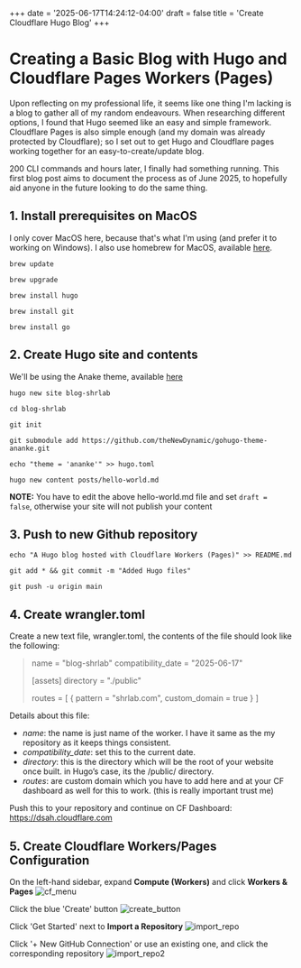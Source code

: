 +++
date = '2025-06-17T14:24:12-04:00'
draft = false
title = 'Create Cloudflare Hugo Blog'
+++

# Creating a Basic Blog with Hugo and Cloudflare Pages Workers (Pages)

Upon reflecting on my professional life, it seems like one thing I'm lacking is a blog to gather all of my random endeavours. When researching different options, I found that Hugo seemed like an easy and simple framework. Cloudflare Pages is also simple enough (and my domain was already protected by Cloudflare); so I set out to get Hugo and Cloudflare pages working together for an easy-to-create/update blog.

200 CLI commands and hours later, I finally had something running. This first blog post aims to document the process as of June 2025, to hopefully aid anyone in the future looking to do the same thing.

## 1. Install prerequisites on MacOS
I only cover MacOS here, because that's what I'm using (and prefer it to working on Windows). I also use homebrew for MacOS, available [here](https://brew.sh/).

`brew update`

`brew upgrade`

`brew install hugo`

`brew install git`

`brew install go`

## 2. Create Hugo site and contents

We'll be using the Anake theme, available [here](https://github.com/theNewDynamic/gohugo-theme-ananke.git)

`hugo new site blog-shrlab`

`cd blog-shrlab`

`git init`

`git submodule add https://github.com/theNewDynamic/gohugo-theme-ananke.git`

`echo "theme = 'ananke'" >> hugo.toml`

`hugo new content posts/hello-world.md`

**NOTE:** You have to edit the above hello-world.md file and set `draft = false`, otherwise your site will not publish your content

## 3. Push to new Github repository

`echo "A Hugo blog hosted with Cloudflare Workers (Pages)" >> README.md`

`git add * && git commit -m "Added Hugo files"`

`git push -u origin main`

## 4. Create wrangler.toml

Create a new text file, wrangler.toml, the contents of the file should look like the following:

>name = "blog-shrlab"
>compatibility_date = "2025-06-17"
>
>[assets]
>directory = "./public"
>
>routes = [
>    { pattern = "shrlab.com", custom_domain = true }
>]

Details about this file:
 - *name*: the name is just name of the worker. I have it same as the my repository as it keeps things consistent.
 - *compatibility_date*: set this to the current date.
 - *directory*: this is the directory which will be the root of your website once built. in Hugo’s case, its the /public/ directory.
 - *routes*: are custom domain which you have to add here and at your CF dashboard as well for this to work. (this is really important trust me)

Push this to your repository and continue on CF Dashboard: https://dsah.cloudflare.com

## 5. Create Cloudflare Workers/Pages Configuration

On the left-hand sidebar, expand **Compute (Workers)** and click **Workers & Pages**
![cf_menu](images/menu_cf.png)

Click the blue 'Create' button 
![create_button](images/create_button_cf.png)

Click 'Get Started' next to **Import a Repository**
![import_repo](images/import_repo_cf.png)

Click '+ New GitHub Connection' or use an existing one, and click the corresponding repository
![import_repo2](images/import_repo_cf2.png)

